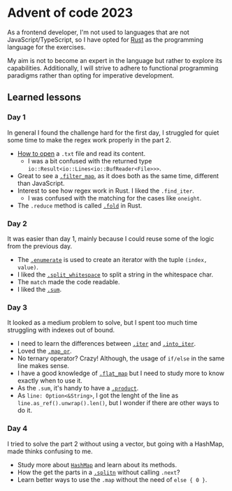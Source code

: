 # Advent of code 2023

As a frontend developer, I'm not used to languages that are not JavaScript/TypeScript, so I have opted for [Rust](https://www.rust-lang.org/) as the programming language for the exercises.

My aim is not to become an expert in the language but rather to explore its capabilities. Additionally, I will strive to adhere to functional programming paradigms rather than opting for imperative development.

## Learned lessons

### Day 1

In general I found the challenge hard for the first day, I struggled for quiet some time to make the regex work properly in the part 2.

- [How to open](https://doc.rust-lang.org/rust-by-example/std_misc/file/read_lines.html) a `.txt` file and read its content.
    - I was a bit confused with the returned type `io::Result<io::Lines<io::BufReader<File>>>`.
- Great to see a [`.filter_map`](https://doc.rust-lang.org/std/iter/trait.Iterator.html#method.filter_map), as it does both as the same time, different than JavaScript.
- Interest to see how regex work in Rust. I liked the `.find_iter`.
    - I was confused with the matching for the cases like `oneight`.
- The `.reduce` method is called [`.fold`](https://doc.rust-lang.org/std/iter/trait.Iterator.html#method.fold) in Rust.

### Day 2

It was easier than day 1, mainly because I could reuse some of the logic from the previous day.

- The [`.enumerate`](https://doc.rust-lang.org/std/iter/trait.Iterator.html#method.enumerate) is used to create an iterator with the tuple `(index, value)`.
- I liked the [`.split_whitespace`](https://doc.rust-lang.org/std/primitive.str.html#method.split_whitespace) to split a string in the whitespace char.
- The `match` made the code readable.
- I liked the [`.sum`](https://doc.rust-lang.org/std/iter/trait.Iterator.html#method.sum).

### Day 3

It looked as a medium problem to solve, but I spent too much time struggling with indexes out of bound.

- I need to learn the differences between [`.iter`](https://doc.rust-lang.org/std/primitive.slice.html#method.iter) and [`.into_iter`](https://doc.rust-lang.org/std/primitive.slice.html#method.into_iter).
- Loved the [`.map_or`](https://doc.rust-lang.org/std/option/enum.Option.html#method.map_or).
- No ternary operator? Crazy! Although, the usage of `if/else` in the same line makes sense.
- I have a good knowledge of [`.flat_map`](https://doc.rust-lang.org/core/iter/trait.Iterator.html#method.flat_map) but I need to study more to know exactly when to use it.
- As the `.sum`, it's handy to have a [`.product`](https://doc.rust-lang.org/std/iter/trait.Iterator.html#method.product).
- As `line: Option<&String>`, I got the lenght of the line as `line.as_ref().unwrap().len()`, but I wonder if there are other ways to do it.

### Day 4

I tried to solve the part 2 without using a vector, but going with a HashMap, made thinks confusing to me.

- Study more about [`HashMap`](https://doc.rust-lang.org/std/collections/struct.HashMap.html) and learn about its methods.
- How the get the parts in a [`.splitn`](https://doc.rust-lang.org/std/primitive.slice.html#method.splitn) without calling `.next`?
- Learn better ways to use the `.map` without the need of `else { 0 }`.